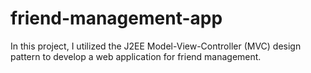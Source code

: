 # friend-management-app
In this project, I utilized the J2EE Model-View-Controller (MVC) design pattern to develop a web application for friend management.
